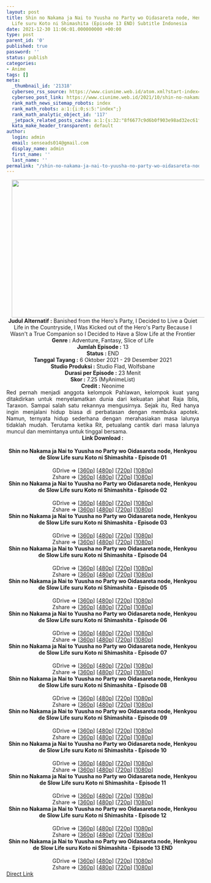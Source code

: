 ```yaml
---
layout: post
title: Shin no Nakama ja Nai to Yuusha no Party wo Oidasareta node, Henkyou de Slow
  Life suru Koto ni Shimashita (Episode 13 END) Subtitle Indonesia
date: 2021-12-30 11:06:01.000000000 +00:00
type: post
parent_id: '0'
published: true
password: ''
status: publish
categories:
- Anime
tags: []
meta:
  _thumbnail_id: '21318'
  cyberseo_rss_source: https://www.ciunime.web.id/atom.xml?start-index=1
  cyberseo_post_link: https://www.ciunime.web.id/2021/10/shin-no-nakama-ja-nai-to-yuusha-no.html
  rank_math_news_sitemap_robots: index
  rank_math_robots: a:1:{i:0;s:5:"index";}
  rank_math_analytic_object_id: '117'
  _jetpack_related_posts_cache: a:1:{s:32:"8f6677c9d6b0f903e98ad32ec61f8deb";a:2:{s:7:"expires";i:1652968148;s:7:"payload";a:0:{}}}
  kata_make_header_transparent: default
author:
  login: admin
  email: senseads014@gmail.com
  display_name: admin
  first_name: ''
  last_name: ''
permalink: "/shin-no-nakama-ja-nai-to-yuusha-no-party-wo-oidasareta-node-henkyou-de-slow-life-suru-koto-ni-shimashita-episode-13-end-subtitle-indonesia/"
---
```

<div class="separator" style="clear: both; text-align: center;"><a href="https://blogger.googleusercontent.com/img/a/AVvXsEgHP9PnGrrOb77vbUu1gTdV3mDUXUr8CvvXfGq2dBh6fRN7vz56isFX-WTKRcgA0MSp6aAbwtQq2S4RxS_QCd5WvSHPNzPGDHHRtCnuBuMiz-fZsGZznTr04dBveYnlCxPUrlSCDMrZRfKhsYv48n-mSdrBjKL0a01HJGXzR1XVaH7I_FJYKZzNiCG_=s1280" style="margin-left: 1em; margin-right: 1em;"><img border="0" data-original-height="720" data-original-width="1280" height="360" src="{{ site.baseurl }}/assets/2021/12/AVvXsEgHP9PnGrrOb77vbUu1gTdV3mDUXUr8CvvXfGq2dBh6fRN7vz56isFX-WTKRcgA0MSp6aAbwtQq2S4RxS_QCd5WvSHPNzPGDHHRtCnuBuMiz-fZsGZznTr04dBveYnlCxPUrlSCDMrZRfKhsYv48n-mSdrBjKL0a01HJGXzR1XVaH7I_FJYKZzNiCG_=w640-h360" width="640" /></a></div>
<div class="separator" style="clear: both; text-align: center;"></div>
<div style="text-align: center;"><b>Judul</b><b><b> Alternatif</b> :</b> Banished from the Hero's Party, I Decided to Live a Quiet Life in the Countryside, I Was Kicked out of the Hero's Party Because I Wasn't a True Companion so I Decided to Have a Slow Life at the Frontier</div>
<div style="text-align: center;"><b><b>Genre :</b></b> Adventure, Fantasy, Slice of Life</div>
<div style="text-align: center;"><b>Jumlah Episode :</b> 13<br /><b>Status :&nbsp;</b>END<br /><b>Tanggal Tayang :</b> 6 Oktober&nbsp;2021 - 29 Desember 2021<br /><b>Studio Produksi :</b>&nbsp;Studio Flad, Wolfsbane<br /><b>Durasi per Episode :</b> 23 Menit</div>
<div style="text-align: center;"><b>Skor :</b> 7.25 (MyAnimeList)</div>
<div style="text-align: center;"><b>Credit :</b>&nbsp;Neonime</div>
<div style="text-align: center;"></div>
<div style="text-align: justify;">Red pernah menjadi anggota kelompok Pahlawan, kelompok kuat yang ditakdirkan untuk menyelamatkan dunia dari kekuatan jahat Raja Iblis, Taraxon. Sampai salah satu rekannya mengusirnya. Sejak itu, Red hanya ingin menjalani hidup biasa di perbatasan dengan membuka apotek. Namun, ternyata hidup sederhana dengan merahasiakan masa lalunya tidaklah mudah. Terutama ketika Rit, petualang cantik dari masa lalunya muncul dan memintanya untuk tinggal bersama.</div>
<div style="text-align: justify;"></div>
<div style="text-align: justify;"></div>
<div style="text-align: center;">
<div style="text-align: center;">
<div style="text-align: left;">
<div style="text-align: center;"><b>Link Download :</b></div>
<div style="text-align: center;"><b><br /></b></div>
<div style="text-align: center;"><span style="text-align: left;"><b>Shin no Nakama ja Nai to Yuusha no Party wo Oidasareta node, Henkyou de Slow Life suru Koto ni Shimashita&nbsp;</b></span><b>- Episode 01</b></div>
<div style="text-align: center;"><b><br /></b></div>
<div style="text-align: center;">GDrive =&gt; [<a href="https://acefile.co/f/56885254/snny-01-360p-samehadaku-care-mp4" target="_blank" rel="noopener">360p</a>] [<a href="https://acefile.co/f/56896776/neonime_snny-01-480p-zip" target="_blank" rel="noopener">480p</a>] [<a href="https://acefile.co/f/56896930/neonime_snny-01-720p-zip" target="_blank" rel="noopener">720p</a>] [<a href="https://acefile.co/f/56897194/neonime_snny-01-1080p-zip" target="_blank" rel="noopener">1080p</a>]</div>
<div style="text-align: center;">Zshare =&gt; [<a href="https://www52.zippyshare.com/v/5EMi7jmm/file.html" target="_blank" rel="noopener">360p</a>] [<a href="https://www85.zippyshare.com/v/rVJZNNZp/file.html" target="_blank" rel="noopener">480p</a>] [<a href="https://www45.zippyshare.com/v/LFT4fLR7/file.html" target="_blank" rel="noopener">720p</a>] [<a href="https://www67.zippyshare.com/v/f88QzrmI/file.html" target="_blank" rel="noopener">1080p</a>]</div>
<div style="text-align: center;"></div>
<div style="text-align: center;">
<div><span style="text-align: left;"><b>Shin no Nakama ja Nai to Yuusha no Party wo Oidasareta node, Henkyou de Slow Life suru Koto ni Shimashita&nbsp;</b></span><b>- Episode 02</b></div>
<div><b><br /></b></div>
<div>GDrive =&gt; [<a href="https://acefile.co/f/57492945/snny-02-360p-samehadaku-care-mp4" target="_blank" rel="noopener">360p</a>] [<a href="https://acefile.co/f/57495168/neonime_snny-02-480p-zip" target="_blank" rel="noopener">480p</a>] [<a href="https://acefile.co/f/57495169/neonime_snny-02-720p-zip" target="_blank" rel="noopener">720p</a>] [<a href="https://acefile.co/f/57495326/neonime_snny-02-1080p-zip" target="_blank" rel="noopener">1080p</a>]</div>
<div>Zshare =&gt; [<a href="https://www115.zippyshare.com/v/dI3sZAad/file.html" target="_blank" rel="noopener">360p</a>] [<a href="https://www100.zippyshare.com/v/ifZqfT3u/file.html" target="_blank" rel="noopener">480p</a>] [<a href="https://www25.zippyshare.com/v/kZ6KczJG/file.html" target="_blank" rel="noopener">720p</a>] [<a href="https://www75.zippyshare.com/v/w12lTBQM/file.html" target="_blank" rel="noopener">1080p</a>]</div>
<div></div>
<div>
<div><span style="text-align: left;"><b>Shin no Nakama ja Nai to Yuusha no Party wo Oidasareta node, Henkyou de Slow Life suru Koto ni Shimashita&nbsp;</b></span><b>- Episode 03</b></div>
<div><b><br /></b></div>
<div>GDrive =&gt; [<a href="http://www.solidfiles.com/v/4Ye4dpWMvRKyg" target="_blank" rel="noopener">360p</a>] [<a href="https://acefile.co/f/58063191/neonime_snny-03-480p-zip" target="_blank" rel="noopener">480p</a>] [<a href="https://acefile.co/f/58063374/neonime_snny-03-720p-zip" target="_blank" rel="noopener">720p</a>] [<a href="https://acefile.co/f/58064218/neonime_snny-03-1080p-zip" target="_blank" rel="noopener">1080p</a>]</div>
<div>Zshare =&gt; [<a href="https://www13.zippyshare.com/v/vE8Fdytv/file.html" target="_blank" rel="noopener">360p</a>] [<a href="https://www24.zippyshare.com/v/nK7K01Vb/file.html" target="_blank" rel="noopener">480p</a>] [<a href="https://www39.zippyshare.com/v/KE6cj5rm/file.html" target="_blank" rel="noopener">720p</a>] [<a href="https://www69.zippyshare.com/v/7wLNnUOI/file.html" target="_blank" rel="noopener">1080p</a>]</div>
</div>
<div></div>
<div>
<div><span style="text-align: left;"><b>Shin no Nakama ja Nai to Yuusha no Party wo Oidasareta node, Henkyou de Slow Life suru Koto ni Shimashita&nbsp;</b></span><b>- Episode 04</b></div>
<div><b><br /></b></div>
<div>GDrive =&gt; [<a href="http://www.solidfiles.com/v/wWKvdK8Vm8B3Z" target="_blank" rel="noopener">360p</a>] [<a href="https://acefile.co/f/58610218/neonime_snny-04-480p-zip" target="_blank" rel="noopener">480p</a>] [<a href="https://acefile.co/f/58610374/neonime_snny-04-720p-zip" target="_blank" rel="noopener">720p</a>] [<a href="https://acefile.co/f/58610603/neonime_snny-04-1080p-zip" target="_blank" rel="noopener">1080p</a>]</div>
<div>Zshare =&gt; [<a href="https://www39.zippyshare.com/v/5IhIxsb3/file.html" target="_blank" rel="noopener">360p</a>] [<a href="https://www77.zippyshare.com/v/sIeFx2QQ/file.html" target="_blank" rel="noopener">480p</a>] [<a href="https://www21.zippyshare.com/v/tx6phhJ9/file.html" target="_blank" rel="noopener">720p</a>] [<a href="https://www107.zippyshare.com/v/Cd9PgUoe/file.html" target="_blank" rel="noopener">1080p</a>]</div>
</div>
<div></div>
<div>
<div><span style="text-align: left;"><b>Shin no Nakama ja Nai to Yuusha no Party wo Oidasareta node, Henkyou de Slow Life suru Koto ni Shimashita&nbsp;</b></span><b>- Episode 05</b></div>
<div><b><br /></b></div>
<div>GDrive =&gt; [<a href="https://www.mp4upload.com/jti9zd3k5hr2" target="_blank" rel="noopener">360p</a>] [<a href="http://www.solidfiles.com/v/nkWQXkMM4BA8M" target="_blank" rel="noopener">480p</a>] [<a href="http://www.solidfiles.com/v/jQwzrAD75MqMn" target="_blank" rel="noopener">720p</a>] [<a href="https://acefile.co/f/59129179/doronime-id-shin-no-nakama-05-1080p-mkv" target="_blank" rel="noopener">1080p</a>]</div>
<div>Zshare =&gt; [<a href="https://www95.zippyshare.com/v/l4FxyE5y/file.html" target="_blank" rel="noopener">360p</a>] [<a href="https://www104.zippyshare.com/v/rNdJcL0e/file.html" target="_blank" rel="noopener">480p</a>] [<a href="https://www69.zippyshare.com/v/whLYyyrr/file.html" target="_blank" rel="noopener">720p</a>] [<a href="https://www84.zippyshare.com/v/aYhrXpD7/file.html" target="_blank" rel="noopener">1080p</a>]</div>
</div>
<div></div>
<div>
<div><span style="text-align: left;"><b>Shin no Nakama ja Nai to Yuusha no Party wo Oidasareta node, Henkyou de Slow Life suru Koto ni Shimashita&nbsp;</b></span><b>- Episode 06</b></div>
<div><b><br /></b></div>
<div>GDrive =&gt; [<a href="https://www.mp4upload.com/uuj8s1o4r1v5" target="_blank" rel="noopener">360p</a>] [<a href="https://acefile.co/f/59684529/neonime_snny-06-480p-zip" target="_blank" rel="noopener">480p</a>] [<a href="https://acefile.co/f/59684531/neonime_snny-06-720p-zip" target="_blank" rel="noopener">720p</a>] [<a href="https://acefile.co/f/59684921/neonime_snny-06-1080p-zip" target="_blank" rel="noopener">1080p</a>]</div>
<div>Zshare =&gt; [<a href="https://www55.zippyshare.com/v/s5oSl2xC/file.html" target="_blank" rel="noopener">360p</a>] [<a href="https://www111.zippyshare.com/v/QeGBzHNg/file.html" target="_blank" rel="noopener">480p</a>] [<a href="https://www60.zippyshare.com/v/qrilCdB5/file.html" target="_blank" rel="noopener">720p</a>] [<a href="https://www36.zippyshare.com/v/4ym9YQZI/file.html" target="_blank" rel="noopener">1080p</a>]</div>
</div>
<div></div>
<div>
<div><span style="text-align: left;"><b>Shin no Nakama ja Nai to Yuusha no Party wo Oidasareta node, Henkyou de Slow Life suru Koto ni Shimashita&nbsp;</b></span><b>- Episode 07</b></div>
<div><b><br /></b></div>
<div>GDrive =&gt; [<a href="http://www.solidfiles.com/v/qdyKyL58NwjjK" target="_blank" rel="noopener">360p</a>] [<a href="https://acefile.co/f/60271570/neonime_snny-07-480p-zip" target="_blank" rel="noopener">480p</a>] [<a href="https://acefile.co/f/60271575/neonime_snny-07-720p-zip" target="_blank" rel="noopener">720p</a>] [<a href="https://acefile.co/f/60271577/neonime_snny-07-1080p-zip" target="_blank" rel="noopener">1080p</a>]</div>
<div>Zshare =&gt; [<a href="https://www27.zippyshare.com/v/18cXdz0g/file.html" target="_blank" rel="noopener">360p</a>] [<a href="https://www45.zippyshare.com/v/pERMVSKj/file.html" target="_blank" rel="noopener">480p</a>] [<a href="https://www113.zippyshare.com/v/TQH5tWcQ/file.html" target="_blank" rel="noopener">720p</a>] [<a href="https://www89.zippyshare.com/v/61ze5XaV/file.html" target="_blank" rel="noopener">1080p</a>]</div>
</div>
<div></div>
<div>
<div><span style="text-align: left;"><b>Shin no Nakama ja Nai to Yuusha no Party wo Oidasareta node, Henkyou de Slow Life suru Koto ni Shimashita&nbsp;</b></span><b>- Episode 08</b></div>
<div><b><br /></b></div>
<div>GDrive =&gt; [<a href="https://acefile.co/f/60842146/snny-08-360p-samehadaku-care-mp4" target="_blank" rel="noopener">360p</a>] [<a href="https://acefile.co/f/60851848/neonime_snny-08-480p-zip" target="_blank" rel="noopener">480p</a>] [<a href="https://acefile.co/f/60854688/neonime_snny-08-720p-zip" target="_blank" rel="noopener">720p</a>] [<a href="https://acefile.co/f/60854691/neonime_snny-08-1080p-zip" target="_blank" rel="noopener">1080p</a>]</div>
<div>Zshare =&gt; [<a href="https://www55.zippyshare.com/v/Z8bTeY3W/file.html" target="_blank" rel="noopener">360p</a>] [<a href="https://www52.zippyshare.com/v/biSA8KkV/file.html" target="_blank" rel="noopener">480p</a>] [<a href="https://www51.zippyshare.com/v/eZBLKa8L/file.html" target="_blank" rel="noopener">720p</a>] [<a href="https://www63.zippyshare.com/v/8N3DhZBb/file.html" target="_blank" rel="noopener">1080p</a>]</div>
</div>
<div></div>
<div>
<div><span style="text-align: left;"><b>Shin no Nakama ja Nai to Yuusha no Party wo Oidasareta node, Henkyou de Slow Life suru Koto ni Shimashita&nbsp;</b></span><b>- Episode 09</b></div>
<div><b><br /></b></div>
<div>GDrive =&gt; [<a href="https://acefile.co/f/61420117/snny-09-360p-samehadaku-care-mp4" target="_blank" rel="noopener">360p</a>] [<a href="https://acefile.co/f/61422396/neonime_snny-09-480p-zip" target="_blank" rel="noopener">480p</a>] [<a href="https://acefile.co/f/61423261/neonime_snny-09-720p-zip" target="_blank" rel="noopener">720p</a>] [<a href="https://acefile.co/f/61423043/neonime_snny-09-1080p-zip" target="_blank" rel="noopener">1080p</a>]</div>
<div>Zshare =&gt; [<a href="https://www69.zippyshare.com/v/EqtKMIgD/file.html" target="_blank" rel="noopener">360p</a>] [<a href="https://www99.zippyshare.com/v/mxwlNJ6u/file.html" target="_blank" rel="noopener">480p</a>] [<a href="https://www62.zippyshare.com/v/FoFXBt7o/file.html" target="_blank" rel="noopener">720p</a>] [<a href="https://www20.zippyshare.com/v/gwlweDH5/file.html" target="_blank" rel="noopener">1080p</a>]</div>
</div>
<div></div>
<div>
<div><span style="text-align: left;"><b>Shin no Nakama ja Nai to Yuusha no Party wo Oidasareta node, Henkyou de Slow Life suru Koto ni Shimashita&nbsp;</b></span><b>- Episode 10</b></div>
<div><b><br /></b></div>
<div>GDrive =&gt; [<a href="http://www.solidfiles.com/v/jQ4j7GDzzxjN3" target="_blank" rel="noopener">360p</a>] [<a href="https://acefile.co/f/62009911/neonime_snny-10-480p-zip" target="_blank" rel="noopener">480p</a>] [<a href="https://acefile.co/f/62010246/neonime_snny-10-720p-zip" target="_blank" rel="noopener">720p</a>] [<a href="https://acefile.co/f/62010586/neonime_snny-10-1080p-zip" target="_blank" rel="noopener">1080p</a>]</div>
<div>Zshare =&gt; [<a href="https://www74.zippyshare.com/v/TRmxXQZf/file.html" target="_blank" rel="noopener">360p</a>] [<a href="https://www42.zippyshare.com/v/bx1zL32t/file.html" target="_blank" rel="noopener">480p</a>] [<a href="https://www108.zippyshare.com/v/iV72sx0W/file.html" target="_blank" rel="noopener">720p</a>] [<a href="https://www18.zippyshare.com/v/gV25HUgP/file.html" target="_blank" rel="noopener">1080p</a>]</div>
</div>
<div></div>
<div>
<div><span style="text-align: left;"><b>Shin no Nakama ja Nai to Yuusha no Party wo Oidasareta node, Henkyou de Slow Life suru Koto ni Shimashita&nbsp;</b></span><b>- Episode 11</b></div>
<div><b><br /></b></div>
<div>GDrive =&gt; [<a href="https://acefile.co/f/62585666/snny-11-360p-samehadaku-care-mp4" target="_blank" rel="noopener">360p</a>] [<a href="http://www.solidfiles.com/v/VKnqZmaYBAQVk" target="_blank" rel="noopener">480p</a>] [<a href="http://www.solidfiles.com/v/vNmWeZnBBqMWz" target="_blank" rel="noopener">720p</a>] [<a href="http://www.solidfiles.com/v/QnNBB4PLdam5w" target="_blank" rel="noopener">1080p</a>]</div>
<div>Zshare =&gt; [<a href="https://www17.zippyshare.com/v/V6EUptks/file.html" target="_blank" rel="noopener">360p</a>] [<a href="https://www66.zippyshare.com/v/5DN5TEQG/file.html" target="_blank" rel="noopener">480p</a>] [<a href="https://www37.zippyshare.com/v/BrZJCLld/file.html" target="_blank" rel="noopener">720p</a>] [<a href="https://www87.zippyshare.com/v/azwYMMPp/file.html" target="_blank" rel="noopener">1080p</a>]</div>
</div>
<div></div>
<div>
<div><span style="text-align: left;"><b>Shin no Nakama ja Nai to Yuusha no Party wo Oidasareta node, Henkyou de Slow Life suru Koto ni Shimashita&nbsp;</b></span><b>- Episode 12</b></div>
<div><b><br /></b></div>
<div>GDrive =&gt; [<a href="https://acefile.co/f/63231380/snny-12-360p-samehadaku-care-mp4" target="_blank" rel="noopener">360p</a>] [<a href="https://acefile.co/f/63231388/snny-12-480p-samehadaku-care-mp4" target="_blank" rel="noopener">480p</a>] [<a href="https://acefile.co/f/63231619/snny-12-mp4hd-samehadaku-care-mp4" target="_blank" rel="noopener">720p</a>] [<a href="https://acefile.co/f/63232265/snny-12-fullhd-samehadaku-care-mp4" target="_blank" rel="noopener">1080p</a>]</div>
<div>Zshare =&gt; [<a href="https://www40.zippyshare.com/v/c1Jo66Ns/file.html" target="_blank" rel="noopener">360p</a>] [<a href="https://www81.zippyshare.com/v/uS5VpL7k/file.html" target="_blank" rel="noopener">480p</a>] [<a href="https://www9.zippyshare.com/v/4fRtZFCQ/file.html" target="_blank" rel="noopener">720p</a>] [<a href="https://www47.zippyshare.com/v/riqjOJ4W/file.html" target="_blank" rel="noopener">1080p</a>]</div>
</div>
<div></div>
<div>
<div><span style="text-align: left;"><b>Shin no Nakama ja Nai to Yuusha no Party wo Oidasareta node, Henkyou de Slow Life suru Koto ni Shimashita&nbsp;</b></span><b>- Episode 13 END</b></div>
<div><b><br /></b></div>
<div>GDrive =&gt; [<a href="https://acefile.co/f/63903755/snny-13-end-360p-samehadaku-care-mp4" target="_blank" rel="noopener">360p</a>] [<a href="https://acefile.co/f/63905053/neonime_snny-13-end-480p-zip" target="_blank" rel="noopener">480p</a>] [<a href="https://acefile.co/f/63905346/neonime_snny-13-end-720p-zip" target="_blank" rel="noopener">720p</a>] [<a href="https://acefile.co/f/63905641/neonime_snny-13-end-1080p-zip" target="_blank" rel="noopener">1080p</a>]</div>
<div>Zshare =&gt; [<a href="https://www99.zippyshare.com/v/xnPavF5q/file.html" target="_blank" rel="noopener">360p</a>] [<a href="https://www70.zippyshare.com/v/MuT4P9bs/file.html" target="_blank" rel="noopener">480p</a>] [<a href="https://www53.zippyshare.com/v/qmMrGbri/file.html" target="_blank" rel="noopener">720p</a>] [<a href="https://www60.zippyshare.com/v/KwQ7zji1/file.html" target="_blank" rel="noopener">1080p</a>]</div>
</div>
</div>
</div>
</div>
</div>
<link rel="stylesheet" href="https://cdnjs.cloudflare.com/ajax/libs/font-awesome/4.7.0/css/font-awesome.min.css" />
<div class="divbtn"> <a href="https://handymansurrender.com/fihup8buzv?key=94550f7ce39444073321dde3b8782f97" class="btn"><i class="fa fa-download"></i> Direct Link</a> </div>
